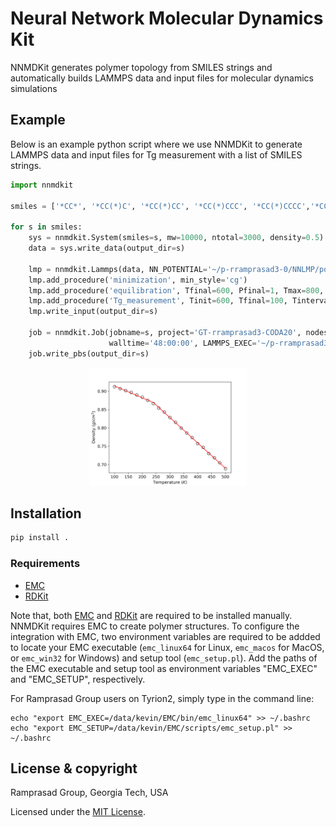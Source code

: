 # Neural Network Molecular Dynamics Kit

NNMDKit generates polymer topology from SMILES strings and automatically builds LAMMPS data and input files for molecular dynamics simulations

## Example
Below is an example python script where we use NNMDKit to generate LAMMPS data and input files for Tg measurement with a list of SMILES strings.
```python
import nnmdkit

smiles = ['*CC*', '*CC(*)C', '*CC(*)CC', '*CC(*)CCC', '*CC(*)CCCC','*CC(*)c1ccccc1']

for s in smiles:
    sys = nnmdkit.System(smiles=s, mw=10000, ntotal=3000, density=0.5)
    data = sys.write_data(output_dir=s)

    lmp = nnmdkit.Lammps(data, NN_POTENTIAL='~/p-rramprasad3-0/NNLMP/potential_saved')
    lmp.add_procedure('minimization', min_style='cg')
    lmp.add_procedure('equilibration', Tfinal=600, Pfinal=1, Tmax=800, Pmax=49346.163)
    lmp.add_procedure('Tg_measurement', Tinit=600, Tfinal=100, Tinterval=25, step=1000000)
    lmp.write_input(output_dir=s)
                       
    job = nnmdkit.Job(jobname=s, project='GT-rramprasad3-CODA20', nodes=2, ppn=24, 
                      walltime='48:00:00', LAMMPS_EXEC='~/p-rramprasad3-0/NNLMP/lmp')
    job.write_pbs(output_dir=s)
```
<p align="center">
    <img src='./tutorial/img/temp_vs_density.png' width="50%"/>
</p>

## Installation

```bash
pip install .
```

### Requirements
* [EMC](http://montecarlo.sourceforge.net/emc/Welcome.html)
* [RDKit](https://www.rdkit.org/)

Note that, both [EMC](http://montecarlo.sourceforge.net/emc/Welcome.html) and [RDKit](https://www.rdkit.org/) are required to be installed manually.
NNMDKit requires EMC to create polymer structures. To configure the integration with EMC, two environment variables are required to be addded to locate 
your EMC executable (`emc_linux64` for Linux, `emc_macos` for MacOS, or `emc_win32` for Windows) and setup tool (`emc_setup.pl`). Add the paths of the 
EMC executable and setup tool as environment variables "EMC_EXEC" and "EMC_SETUP", respectively.

For Ramprasad Group users on Tyrion2, simply type in the command line:

```
echo "export EMC_EXEC=/data/kevin/EMC/bin/emc_linux64" >> ~/.bashrc
echo "export EMC_SETUP=/data/kevin/EMC/scripts/emc_setup.pl" >> ~/.bashrc
```

## License & copyright
Ramprasad Group, Georgia Tech, USA

Licensed under the [MIT License](LICENSE). 